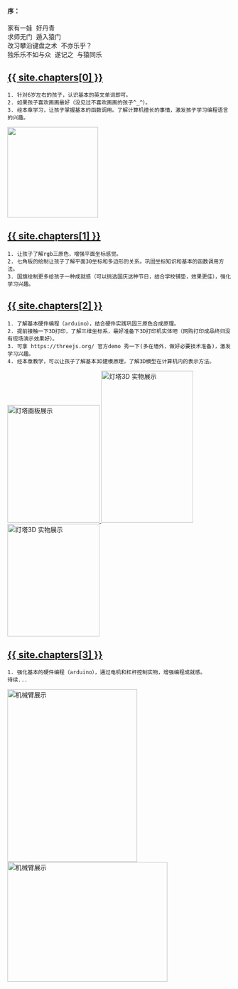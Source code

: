 #### 序：
<pre class="preface">
家有一娃 好丹青  
求师无门 遁入猿门 
改习攀沿键盘之术 不亦乐乎？ 
独乐乐不如与众 遂记之 与猿同乐
</pre>

## [{{ site.chapters[0] }}](lesson1/)

	1. 针对6岁左右的孩子，认识基本的英文单词即可。
	2. 如果孩子喜欢画画最好（没见过不喜欢画画的孩子^_^）。
	3. 经本章学习，让孩子掌握基本的函数调用。了解计算机擅长的事情，激发孩子学习编程语言的兴趣。

<a href="lesson1/nan.html"> <img class="sample" width="204" height="204"  src="/images/lesson1/cycle.jpg"/></a>
    
## [{{ site.chapters[1] }}](lesson2/)

    1. 让孩子了解rgb三原色，增强平面坐标感觉。
    2. 七角板的绘制让孩子了解平面30坐标和多边形的关系。巩固坐标知识和基本的函数调用方法。
    3. 国旗绘制更多给孩子一种成就感（可以挑选国庆这种节日，结合学校铺垫，效果更佳），强化学习兴趣。

## [{{ site.chapters[2] }}](lesson3/)

    1. 了解基本硬件编程（arduino），结合硬件实践巩固三原色合成原理。
    2. 提前接触一下3D打印，了解三维坐标系，最好准备下3D打印机实体吧（网购打印成品终归没有现场演示效果好）。
    3. 可拿 https://threejs.org/ 官方demo 秀一下(多在墙外，做好必要技术准备)，激发学习兴趣。
    4. 经本章教学，可以让孩子了解基本3D建模原理，了解3D模型在计算机内的表示方法。

<a href="/lesson3/nan.html"> 
	<img class="sample"  alt="灯塔画板展示" width="207" height="265"  title="预览" src="/images/lesson3/lighthouse.png"/>
	<img class="sample"  alt="灯塔3D 实物展示" width="207" height="342"  title="预览" src="/images/lesson3/lighthouse1.jpg"/>
	<img class="sample"  alt="灯塔3D 实物展示" width="207" height="253" title="预览" src="/images/lesson3/lighthouse2.jpg"/>
</a>


## [{{ site.chapters[3] }}](lesson4)

    1. 强化基本的硬件编程（arduino），通过电机和杠杆控制实物，增强编程成就感。
	待续...

<a href="/lesson4/nan.html"> 
	<img class="sample" alt="机械臂展示" width="292" height="389" title="预览" src="/images/lesson4/arm1.jpg"/>
	<img class="sample" alt="机械臂展示" width="360" height="270" title="预览" src="/images/lesson4/arm2.jpg"/>
</a>